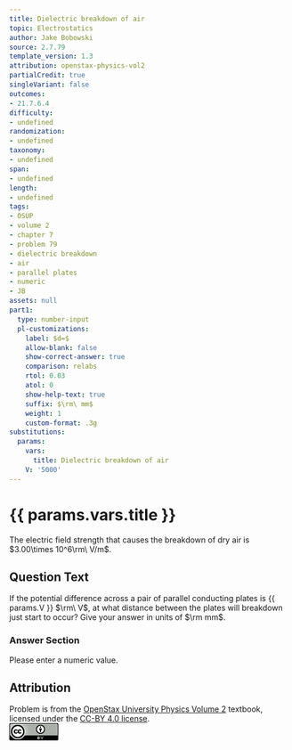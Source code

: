 ```yaml
---
title: Dielectric breakdown of air
topic: Electrostatics
author: Jake Bobowski
source: 2.7.79
template_version: 1.3
attribution: openstax-physics-vol2
partialCredit: true
singleVariant: false
outcomes:
- 21.7.6.4
difficulty:
- undefined
randomization:
- undefined
taxonomy:
- undefined
span:
- undefined
length:
- undefined
tags:
- OSUP
- volume 2
- chapter 7
- problem 79
- dielectric breakdown
- air
- parallel plates
- numeric
- JB
assets: null
part1:
  type: number-input
  pl-customizations:
    label: $d=$
    allow-blank: false
    show-correct-answer: true
    comparison: relabs
    rtol: 0.03
    atol: 0
    show-help-text: true
    suffix: $\rm\ mm$
    weight: 1
    custom-format: .3g
substitutions:
  params:
    vars:
      title: Dielectric breakdown of air
    V: '5000'
---
```

# {{ params.vars.title }}
The electric field strength that causes the breakdown of dry air is $3.00\times 10^6\rm\ V/m$.

## Question Text

If the potential difference across a pair of parallel conducting plates is {{ params.V }} $\rm\ V$, at what distance between the plates will breakdown just start to occur?
Give your answer in units of $\rm mm$.

### Answer Section

Please enter a numeric value.

## Attribution

Problem is from the [OpenStax University Physics Volume 2](https://openstax.org/details/books/university-physics-volume-2) textbook, licensed under the [CC-BY 4.0 license](https://creativecommons.org/licenses/by/4.0/).<br>![Image representing the Creative Commons 4.0 BY license.](https://raw.githubusercontent.com/firasm/bits/master/by.png)